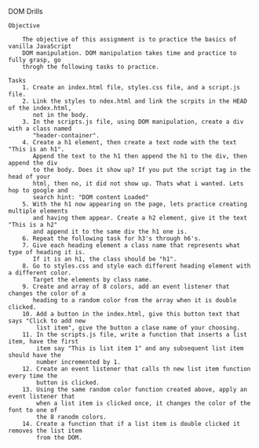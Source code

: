 DOM Drills

    Objective

        The objective of this assignment is to practice the basics of vanilla JavaScript
        DOM manipulation. DOM manipulation takes time and practice to fully grasp, go
        throgh the following tasks to practice.

    Tasks
        1. Create an index.html file, styles.css file, and a script.js file.
        2. Link the styles to ndex.html and link the scrpits in the HEAD of the index.html,
           not in the body.
        3. In the scripts.js file, using DOM manipulation, create a div with a class named
           "header-container".
        4. Create a h1 element, then create a text node with the text "This is an h1".
           Append the text to the h1 then append the h1 to the div, then append the div
           to the body. Does it show up? If you put the script tag in the head of your
           html, then no, it did not show up. Thats what i wanted. Lets hop to google and
           search hint: "DOM content Loaded"
        5. With the h1 now appearing on the page, lets practice creating multiple elements
           and having them appear. Create a h2 element, give it the text "This is a h2"
           and append it to the same div the h1 one is.
        6. Repeat the following task for h3's through h6's.
        7. Give each heading element a class name that represents what type of heading it is.
           If it is an h1, the class should be "h1".
        8. Go to styles.css and style each different heading element with a different color.
           Target the elements by class name.
        9. Create and array of 8 colors, add an event listener that changes the color of a
           heading to a random color from the array when it is double clicked.
        10. Add a button in the index.html, give this button text that says "Click to add new
            list item", give the button a clase name of your choosing.
        11. In the scripts.js file, write a function that inserts a list item, have the first
            item say "This is list item 1" and any subsequent list item should have the
            number incremented by 1.
        12. Create an event listener that calls th new list item function every time the
            button is clicked.
        13. Using the same random color function created above, apply an event listener that
            when a list item is clicked once, it changes the color of the font to one of
            the 8 ranodm colors.
        14. Create a function that if a list item is double clicked it removes the list item
            from the DOM.